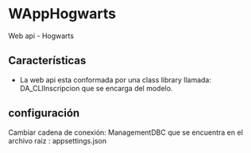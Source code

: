# WAppHogwarts
Web api - Hogwarts

## Características

- La web api esta conformada por una class library llamada: DA_CLIInscripcion que se encarga del modelo.

## configuración

Cambiar cadena de conexión: ManagementDBC que se encuentra en el archivo raiz : appsettings.json


